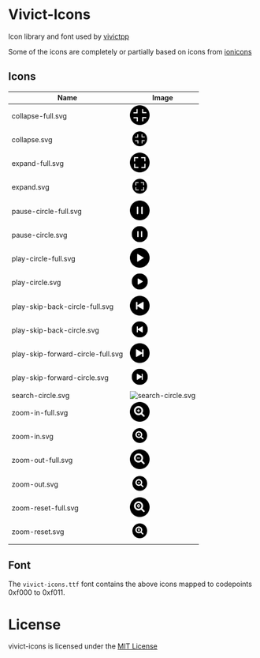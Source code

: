# Vivict-Icons

Icon library and font used by [vivictpp](https://github.com/vivictorg/vivictpp)

Some of the icons are completely or partially based on icons from [ionicons](https://github.com/ionic-team/ionicons)

## Icons

| Name | Image |
| --- | --- |
 | collapse-full.svg | <img alt="collapse-full.svg" src="icons/collapse-full.svg" width="40" /> |
 | collapse.svg | <img alt="collapse.svg" src="icons/collapse.svg" width="40" /> |
 | expand-full.svg | <img alt="expand-full.svg" src="icons/expand-full.svg" width="40" /> |
 | expand.svg | <img alt="expand.svg" src="icons/expand.svg" width="40" /> |
 | pause-circle-full.svg | <img alt="pause-circle-full.svg" src="icons/pause-circle-full.svg" width="40" /> |
 | pause-circle.svg | <img alt="pause-circle.svg" src="icons/pause-circle.svg" width="40" /> |
 | play-circle-full.svg | <img alt="play-circle-full.svg" src="icons/play-circle-full.svg" width="40" /> |
 | play-circle.svg | <img alt="play-circle.svg" src="icons/play-circle.svg" width="40" /> |
 | play-skip-back-circle-full.svg | <img alt="play-skip-back-circle-full.svg" src="icons/play-skip-back-circle-full.svg" width="40" /> |
 | play-skip-back-circle.svg | <img alt="play-skip-back-circle.svg" src="icons/play-skip-back-circle.svg" width="40" /> |
 | play-skip-forward-circle-full.svg | <img alt="play-skip-forward-circle-full.svg" src="icons/play-skip-forward-circle-full.svg" width="40" /> |
 | play-skip-forward-circle.svg | <img alt="play-skip-forward-circle.svg" src="icons/play-skip-forward-circle.svg" width="40" /> |
 | search-circle.svg | <img alt="search-circle.svg" src="icons/search-circle.svg" width="40" /> |
 | zoom-in-full.svg | <img alt="zoom-in-full.svg" src="icons/zoom-in-full.svg" width="40" /> |
 | zoom-in.svg | <img alt="zoom-in.svg" src="icons/zoom-in.svg" width="40" /> |
 | zoom-out-full.svg | <img alt="zoom-out-full.svg" src="icons/zoom-out-full.svg" width="40" /> |
 | zoom-out.svg | <img alt="zoom-out.svg" src="icons/zoom-out.svg" width="40" /> |
 | zoom-reset-full.svg | <img alt="zoom-reset-full.svg" src="icons/zoom-reset-full.svg" width="40" /> |
 | zoom-reset.svg | <img alt="zoom-reset.svg" src="icons/zoom-reset.svg" width="40" /> |

## Font
The `vivict-icons.ttf` font contains the above icons mapped to codepoints 0xf000 to 0xf011.

# License
vivict-icons is licensed under the [MIT License](LICENSE)
